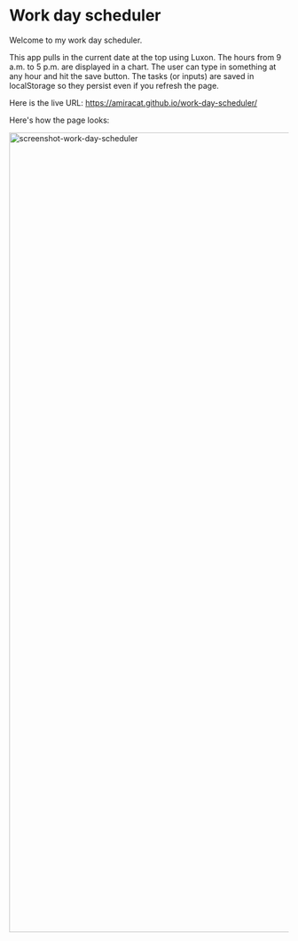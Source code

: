 # Work day scheduler

Welcome to my work day scheduler.

This app pulls in the current date at the top using Luxon. The hours from 9 a.m. to 5 p.m. are displayed in a chart. The user can type in something at any hour and hit the save button. The tasks (or inputs) are saved in localStorage so they persist even if you refresh the page.

Here is the live URL: https://amiracat.github.io/work-day-scheduler/

Here's how the page looks:

<img width="1440" alt="screenshot-work-day-scheduler" src="https://user-images.githubusercontent.com/80497167/118380823-82e44d80-b5aa-11eb-8577-17ad21f525a8.png">


